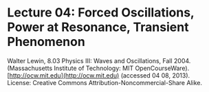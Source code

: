 # Lecture 04: Forced Oscillations, Power at Resonance, Transient Phenomenon

Walter Lewin, 8.03 Physics III: Waves and Oscillations, Fall 2004.<br>
(Massachusetts Institute of Technology: MIT OpenCourseWare).<br>
[http://ocw.mit.edu](http://ocw.mit.edu) (accessed 04 08, 2013).<br>
License: Creative Commons Attribution-Noncommercial-Share Alike.